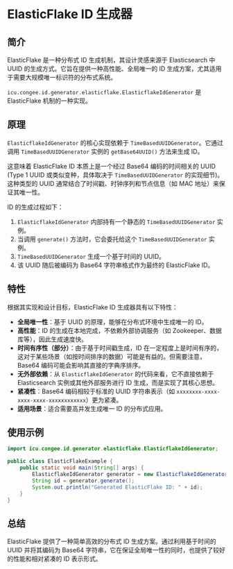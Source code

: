 # ElasticFlake ID 生成器

## 简介

ElasticFlake 是一种分布式 ID 生成机制，其设计灵感来源于 Elasticsearch 中 UUID 的生成方式。它旨在提供一种高性能、全局唯一的 ID 生成方案，尤其适用于需要大规模唯一标识符的分布式系统。

`icu.congee.id.generator.elasticflake.ElasticflakeIdGenerator` 是 ElasticFlake 机制的一种实现。

## 原理

`ElasticflakeIdGenerator` 的核心实现依赖于 `TimeBasedUUIDGenerator`。它通过调用 `TimeBasedUUIDGenerator` 实例的 `getBase64UUID()` 方法来生成 ID。

这意味着 ElasticFlake ID 本质上是一个经过 Base64 编码的时间相关的 UUID (Type 1 UUID 或类似变种，具体取决于 `TimeBasedUUIDGenerator` 的实现细节)。这种类型的 UUID 通常结合了时间戳、时钟序列和节点信息（如 MAC 地址）来保证其唯一性。

ID 的生成过程如下：

1. `ElasticflakeIdGenerator` 内部持有一个静态的 `TimeBasedUUIDGenerator` 实例。
2. 当调用 `generate()` 方法时，它会委托给这个 `TimeBasedUUIDGenerator` 实例。
3. `TimeBasedUUIDGenerator` 生成一个基于时间的 UUID。
4. 该 UUID 随后被编码为 Base64 字符串格式作为最终的 ElasticFlake ID。

## 特性

根据其实现和设计目标，ElasticFlake ID 生成器具有以下特性：

- **全局唯一性**：基于 UUID 的原理，能够在分布式环境中生成唯一的 ID。
- **高性能**：ID 的生成在本地完成，不依赖外部协调服务（如 Zookeeper、数据库等），因此生成速度快。
- **时间有序性（部分）**：由于基于时间戳生成，ID 在一定程度上是时间有序的，这对于某些场景（如按时间排序的数据）可能是有益的。但需要注意，Base64 编码可能会影响其直接的字典序排序。
- **无外部依赖**：从 `ElasticflakeIdGenerator` 的代码来看，它不直接依赖于 Elasticsearch 实例或其他外部服务进行 ID 生成，而是实现了其核心思想。
- **紧凑性**：Base64 编码相较于标准的 UUID 字符串表示（如 `xxxxxxxx-xxxx-xxxx-xxxx-xxxxxxxxxxxx`）更为紧凑。
- **适用场景**：适合需要高并发生成唯一 ID 的分布式应用。

## 使用示例

```java
import icu.congee.id.generator.elasticflake.ElasticflakeIdGenerator;

public class ElasticFlakeExample {
    public static void main(String[] args) {
        ElasticflakeIdGenerator generator = new ElasticflakeIdGenerator();
        String id = generator.generate();
        System.out.println("Generated ElasticFlake ID: " + id);
    }
}
```

## 总结

ElasticFlake 提供了一种简单高效的分布式 ID 生成方案。通过利用基于时间的 UUID 并将其编码为 Base64 字符串，它在保证全局唯一性的同时，也提供了较好的性能和相对紧凑的 ID 表示形式。
